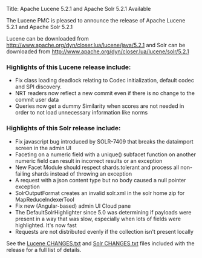 Title: Apache Lucene 5.2.1 and Apache Solr 5.2.1 Available

The Lucene PMC is pleased to announce the release of Apache Lucene 5.2.1 and Apache Solr 5.2.1

Lucene can be downloaded from <http://www.apache.org/dyn/closer.lua/lucene/java/5.2.1>
and Solr can be downloaded from <http://www.apache.org/dyn/closer.lua/lucene/solr/5.2.1>

### Highlights of this Lucene release include:
* Fix class loading deadlock relating to Codec initialization, default codec and SPI discovery.
* NRT readers now reflect a new commit even if there is no change to the commit user data
* Queries now get a dummy Similarity when scores are not needed in order to not load unnecessary information like norms

### Highlights of this Solr release include:
* Fix javascript bug introduced by SOLR-7409 that breaks the dataimport screen in the admin UI
* Faceting on a numeric field with a unique() subfacet function on another numeric field can result in incorrect results or an exception
* New Facet Module should respect shards.tolerant and process all non-failing shards instead of throwing an exception
* A request with a json content type but no body caused a null pointer exception
* SolrOutputFormat creates an invalid solr.xml in the solr home zip for MapReduceIndexerTool
* Fix new (Angular-based) admin UI Cloud pane
* The DefaultSolrHighlighter since 5.0 was determining if payloads were present in a way that was slow, especially when lots of fields were highlighted. It's now fast
* Requests are not distributed evenly if the collection isn't present locally

See the [Lucene CHANGES.txt](/core/5_2_1/changes/Changes.html) and
[Solr CHANGES.txt](/solr/5_2_1/changes/Changes.html) files included
with the release for a full list of details.

